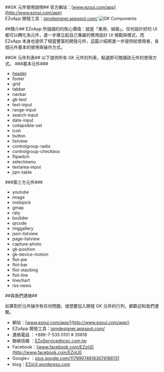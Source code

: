 ##GK 元件使用說明##
官方網站：[www.ezoui.com/app](http://www.ezoui.com/app)  
EZoApp 開發工具：[jqmdesigner.appspot.com/](http://jqmdesigner.appspot.com/)
![GK Components](https://raw.githubusercontent.com/ezoapp/Learn-GK-Components/master/img/banner.jpg)
  
##簡介##
EZoApp 所強調的的核心價值：就是「重用、組裝」。任何設計好的 UI 都可以轉化為元件，進一步建立起自己專屬的應用設計 UI 規範與樣式，而 EZoApp 本身也提供了相當豐富的開發元件，這篇介紹將進一步提供給使用者，各個元件基本的使用與操作方式。

##GK 元件列表##
以下提供所有 GK 元件的列表，點選即可閱讀該元件的使用方式。
###基本元件###
* [header](https://github.com/ezoapp/Learn-GK-Components/blob/master/docs/GKComponent-header.md)
* footer
* grid
* tabbar
* navbar
* gk-text
* text-input
* range-input
* search-input
* date-input
* collapsible-set
* icon
* button
* listview
* controlgroup-radio
* controlgroup-checkbox
* flipwitch
* selectmenu
* textarea-input
* jqm-table

###第三方元件###
* youtube
* image
* mobipick
* gmap
* raty
* bxslider
* qrcode
* imggallery
* json-listview
* page-listview
* capture-photo
* gk-position
* gk-device-motion
* flot-pie
* flot-bar
* flot-stacking
* flot-line
* linechart
* rss-news



##與我們連絡##

如果對於元件操作有任何問題，或想要加入開發 GK 元件的行列，都歡迎和我們連繫。  

* 網站：[www.ezoui.com/app/](http://www.ezoui.com/app/)
* EZoApp 開發工具：[jqmdesigner.appspot.com/](http://jqmdesigner.appspot.com/)
* 連絡電話 ：+886-7-535 0101 # 35618
* 聯絡信箱 ：[EZoService@icsc.com.tw](mailto:EZoService@icsc.com.tw)  
* Facebook：[www.facebook.com/EZoUI](http://www.facebook.com/EZoUI)  
* Google+ ：[plus.google.com/117990746163074166131](http://plus.google.com/117990746163074166131)  
* blog：[EZoUI.wordpress.com](http://EZoUI.wordpress.com)


